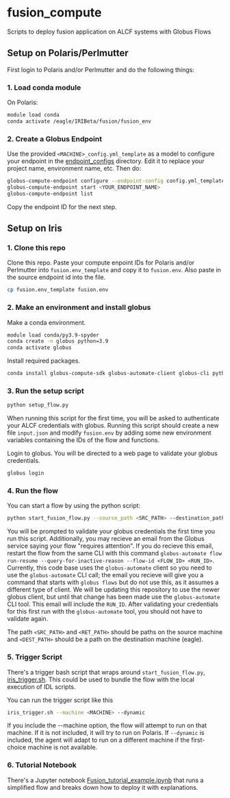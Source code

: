 # fusion_compute
Scripts to deploy fusion application on ALCF systems with Globus Flows

## Setup on Polaris/Perlmutter
First login to Polaris and/or Perlmutter and do the following things:
### 1. Load conda module

On Polaris:
```bash
module load conda
conda activate /eagle/IRIBeta/fusion/fusion_env
```

### 2. Create a Globus Endpoint
Use the provided `<MACHINE>_config.yml_template` as a model to configure your endpoint in the [endpoint_configs](endpoint_configs) directory. Edit it to replace your project name, environment name, etc.  Then do:

```bash
globus-compute-endpoint configure --endpoint-config config.yml_template <YOUR_ENDPOINT_NAME>
globus-compute-endpoint start <YOUR_ENDPOINT_NAME>
globus-compute-endpoint list
```

Copy the endpoint ID for the next step.

## Setup on Iris
### 1. Clone this repo
Clone this repo. Paste your compute enpoint IDs for Polaris and/or Perlmutter into `fusion.env_template` and copy it to `fusion.env`.  Also paste in the source endpoint id into the file.

```bash
cp fusion.env_template fusion.env
```
### 2. Make an environment and install globus

Make a conda environment.
```bash
module load conda/py3.9-spyder
conda create -n globus python=3.9
conda activate globus
```
Install required packages.
```bash
conda install globus-compute-sdk globus-automate-client globus-cli python-dotenv 
```

### 3. Run the setup script
```bash
python setup_flow.py
```

When running this script for the first time, you will be asked to authenticate your ALCF credentials with globus.  Running this script should create a new file `input.json` and modify `fusion.env` by adding some new environment variables containing the IDs of the flow and functions.

Login to globus.  You will be directed to a web page to validate your globus credentials.
```bash
globus login
```

### 4. Run the flow

You can start a flow by using the python script:
```bash
python start_fusion_flow.py --source_path <SRC_PATH> --destination_path <DEST_PATH> --return_path <RET_PATH>
```
You will be prompted to validate your globus credentials the first time you run this script.  Additionally, you may recieve an email from the Globus service saying your flow "requires attention".  If you do recieve this email, restart the flow from the same CLI with this command `globus-automate flow run-resume --query-for-inactive-reason --flow-id <FLOW_ID> <RUN_ID>`.  Currently, this code base uses the `globus-automate` client so you need to use the `globus-automate` CLI call; the email you recieve will give you a command that starts with `globus flows` but do not use this, as it assumes a different type of client.  We will be updating this repository to use the newer globus client, but until that change has been made use the `globus-automate` CLI tool.  This email will include the `RUN_ID`.  After validating your credentials for this first run with the `globus-automate` tool, you should not have to validate again.

The path `<SRC_PATH>` and `<RET_PATH>` should be paths on the source machine and `<DEST_PATH>` should be a path on the destination machine (eagle).

### 5. Trigger Script

There's a trigger bash script that wraps around `start_fusion_flow.py`, [iris_trigger.sh](iris_trigger.sh).  This could be used to bundle the flow with the local execution of IDL scripts.

You can run the trigger script like this
```bash
iris_trigger.sh --machine <MACHINE> --dynamic
```
If you include the --machine option, the flow will attempt to run on that machine.  If it is not included, it will try to run on Polaris.  If `--dynamic` is included, the agent will adapt to run on a different machine if the first-choice machine is not available.
### 6. Tutorial Notebook

There's a Jupyter notebook [Fusion_tutorial_example.ipynb](Fusion_tutorial_example.ipynb) that runs a simplified flow and breaks down how to deploy it with explanations.
